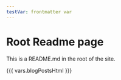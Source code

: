 ```yaml
---
testVar: frontmatter var
---
```

# Root Readme page

This is a README.md in the root of the site.

{{{ vars.blogPostsHtml }}}
